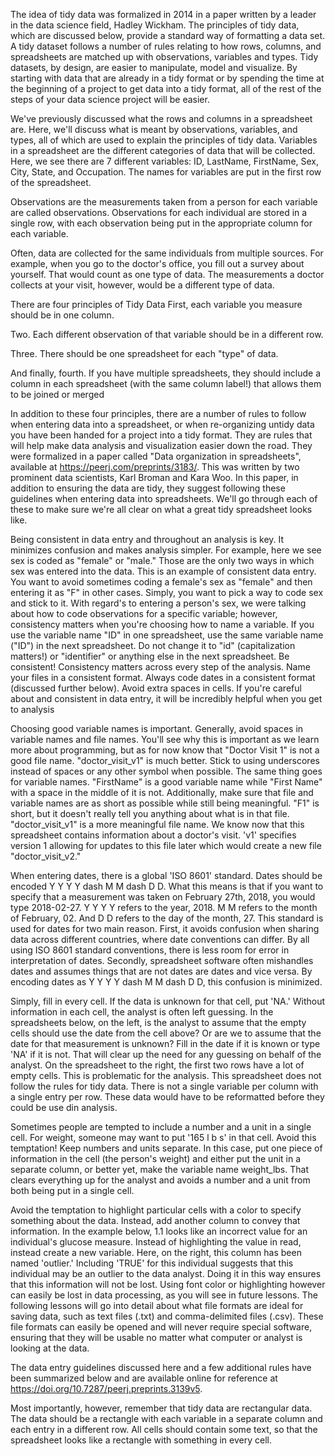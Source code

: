 The idea of tidy data was formalized in 2014 in a paper written by a leader in the data science field, Hadley Wickham. The principles of tidy data, which are discussed below, provide a standard way of formatting a data set. A tidy dataset follows a number of rules relating to how rows, columns, and spreadsheets are matched up with observations, variables and types. Tidy datasets, by design, are easier to manipulate, model and visualize. By starting with data that are already in a tidy format or by spending the time at the beginning of a project to get data into a tidy format, all of the rest of the steps of your data science project will be easier.

We've previously discussed what the rows and columns in a spreadsheet are. Here, we'll discuss what is meant by observations, variables, and types, all of which are used to explain the principles of tidy data. Variables in a spreadsheet are the different categories of data that will be collected. Here, we see there are 7 different variables: ID, LastName, FirstName, Sex, City, State, and Occupation. The names for variables are put in the first row of the spreadsheet.

Observations are the measurements taken from a person for each variable are called observations. Observations for each individual are stored in a single row, with each observation being put in the appropriate column for each variable. 

Often, data are collected for the same individuals from multiple sources. For example, when you go to the doctor's office, you fill out a survey about yourself. That would count as one type of data. The measurements a doctor collects at your visit, however, would be a different type of data. 

There are four principles of Tidy Data First, each variable you measure should be in one column.

Two. Each different observation of that variable should be in a different row.

Three. There should be one spreadsheet for each "type" of data.

And finally, fourth. If you have multiple spreadsheets, they should include a column in each spreadsheet (with the same column label!) that allows them to be joined or merged

In addition to these four principles, there are a number of rules to follow when entering data into a spreadsheet, or when re-organizing untidy data you have been handed for a project into a tidy format. They are rules that will help make data analysis and visualization easier down the road. They were formalized in a paper called "Data organization in spreadsheets", available at https://peerj.com/preprints/3183/. This was written by two prominent data scientists, Karl Broman and Kara Woo. In this paper, in addition to ensuring the data are tidy, they suggest following these guidelines when entering data into spreadsheets. We'll go through each of these to make sure we're all clear on what a great tidy spreadsheet looks like.

Being consistent in data entry and throughout an analysis is key. It minimizes confusion and makes analysis simpler. For example, here we see sex is coded as "female" or "male." Those are the only two ways in which sex was entered into the data. This is an example of consistent data entry. You want to avoid sometimes coding a female's sex as "female" and then entering it as "F" in other cases. Simply, you want to pick a way to code sex and stick to it. With regard's to entering a person's sex, we were talking about how to code observations for a specific variable; however, consistency matters when you're choosing how to name a variable. If you use the variable name "ID" in one spreadsheet, use the same variable name ("ID") in the next spreadsheet. Do not change it to "id" (capitalization matters!) or "identifier" or anything else in the next spreadsheet. Be consistent! Consistency matters across every step of the analysis. Name your files in a consistent format. Always code dates in a consistent format (discussed further below). Avoid extra spaces in cells. If you're careful about and consistent in data entry, it will be incredibly helpful when you get to analysis

Choosing good variable names is important. Generally, avoid spaces in variable names and file names. You'll see why this is important as we learn more about programming, but as for now know that "Doctor Visit 1" is not a good file name. "doctor_visit_v1" is much better. Stick to using underscores instead of spaces or any other symbol when possible. The same thing goes for variable names. "FirstName" is a good variable name while "First Name" with a space in the middle of it is not. Additionally, make sure that file and variable names are as short as possible while still being meaningful. "F1" is short, but it doesn't really tell you anything about what is in that file. "doctor_visit_v1" is a more meaningful file name. We know now that this spreadsheet contains information about a doctor's visit. 'v1' specifies version 1 allowing for updates to this file later which would create a new file "doctor_visit_v2." 

When entering dates, there is a global 'ISO 8601' standard. Dates should be encoded Y Y Y Y dash M M dash D D. What this means is that if you want to specify that a measurement was taken on February 27th, 2018, you would type 2018-02-27. Y Y Y Y refers to the year, 2018. M M refers to the month of February, 02. And D D refers to the day of the month, 27. This standard is used for dates for two main reason. First, it avoids confusion when sharing data across different countries, where date conventions can differ. By all using ISO 8601 standard conventions, there is less room for error in interpretation of dates. Secondly, spreadsheet software often mishandles dates and assumes things that are not dates are dates and vice versa. By encoding dates as Y Y Y Y dash M M dash D D, this confusion is minimized. 

Simply, fill in every cell. If the data is unknown for that cell, put 'NA.' Without information in each cell, the analyst is often left guessing. In the spreadsheets below, on the left, is the analyst to assume that the empty cells should use the date from the cell above? Or are we to assume that the date for that measurement is unknown? Fill in the date if it is known or type 'NA' if it is not. That will clear up the need for any guessing on behalf of the analyst. On the spreadsheet to the right, the first two rows have a lot of empty cells. This is problematic for the analysis. This spreadsheet does not follow the rules for tidy data. There is not a single variable per column with a single entry per row. These data would have to be reformatted before they could be use din analysis.

Sometimes people are tempted to include a number and a unit in a single cell. For weight, someone may want to put '165 l b s' in that cell. Avoid this temptation! Keep numbers and units separate. In this case, put one piece of information in the cell (the person's weight) and either put the unit in a separate column, or better yet, make the variable name weight_lbs. That clears everything up for the analyst and avoids a number and a unit from both being put in a single cell.       

Avoid the temptation to highlight particular cells with a color to specify something about the data. Instead, add another column to convey that information. In the example below, 1.1 looks like an incorrect value for an individual's glucose measure. Instead of highlighting the value in read, instead create a new variable. Here, on the right, this column has been named 'outlier.' Including 'TRUE' for this individual suggests that this individual may be an outlier to the data analyst. Doing it in this way ensures that this information will not be lost. Using font color or highlighting however can easily be lost in data processing, as you will see in future lessons. The following lessons will go into detail about what file formats are ideal for saving data, such as text files (.txt) and comma-delimited files (.csv). These file formats can easily be opened and will never require special software, ensuring that they will be usable no matter what computer or analyst is looking at the data.

The data entry guidelines discussed here and a few additional rules have been summarized below and are available online for reference at https://doi.org/10.7287/peerj.preprints.3139v5.

Most importantly, however, remember that tidy data are rectangular data. The data should be a rectangle with each variable in a separate column and each entry in a different row. All cells should contain some text, so that the spreadsheet looks like a rectangle with something in every cell.